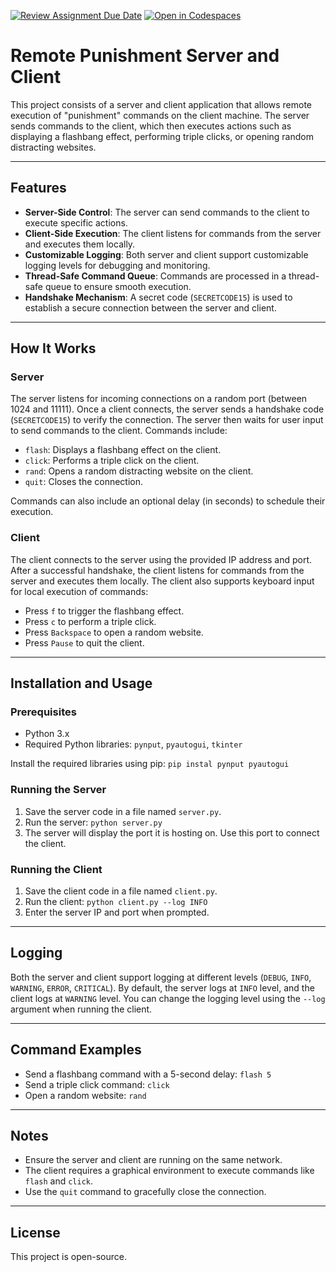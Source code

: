 [![Review Assignment Due Date](https://classroom.github.com/assets/deadline-readme-button-22041afd0340ce965d47ae6ef1cefeee28c7c493a6346c4f15d667ab976d596c.svg)](https://classroom.github.com/a/nSbtKKg7)
[![Open in Codespaces](https://classroom.github.com/assets/launch-codespace-2972f46106e565e64193e422d61a12cf1da4916b45550586e14ef0a7c637dd04.svg)](https://classroom.github.com/open-in-codespaces?assignment_repo_id=18269782)

# Remote Punishment Server and Client

This project consists of a server and client application that allows remote execution of "punishment" commands on the client machine. The server sends commands to the client, which then executes actions such as displaying a flashbang effect, performing triple clicks, or opening random distracting websites.

---

## Features

- **Server-Side Control**: The server can send commands to the client to execute specific actions.
- **Client-Side Execution**: The client listens for commands from the server and executes them locally.
- **Customizable Logging**: Both server and client support customizable logging levels for debugging and monitoring.
- **Thread-Safe Command Queue**: Commands are processed in a thread-safe queue to ensure smooth execution.
- **Handshake Mechanism**: A secret code (`SECRETCODE15`) is used to establish a secure connection between the server and client.

---

## How It Works

### Server
The server listens for incoming connections on a random port (between 1024 and 11111). Once a client connects, the server sends a handshake code (`SECRETCODE15`) to verify the connection. The server then waits for user input to send commands to the client. Commands include:
- `flash`: Displays a flashbang effect on the client.
- `click`: Performs a triple click on the client.
- `rand`: Opens a random distracting website on the client.
- `quit`: Closes the connection.

Commands can also include an optional delay (in seconds) to schedule their execution.

### Client
The client connects to the server using the provided IP address and port. After a successful handshake, the client listens for commands from the server and executes them locally. The client also supports keyboard input for local execution of commands:
- Press `f` to trigger the flashbang effect.
- Press `c` to perform a triple click.
- Press `Backspace` to open a random website.
- Press `Pause` to quit the client.

---

## Installation and Usage

### Prerequisites
- Python 3.x
- Required Python libraries: `pynput`, `pyautogui`, `tkinter`

Install the required libraries using pip:
``` pip instal pynput pyautogui ```


### Running the Server
1. Save the server code in a file named `server.py`.
2. Run the server:
```python server.py```
3. The server will display the port it is hosting on. Use this port to connect the client.

### Running the Client
1. Save the client code in a file named `client.py`.
2. Run the client:
```python client.py --log INFO```
3. Enter the server IP and port when prompted.

---

## Logging
Both the server and client support logging at different levels (`DEBUG`, `INFO`, `WARNING`, `ERROR`, `CRITICAL`). By default, the server logs at `INFO` level, and the client logs at `WARNING` level. You can change the logging level using the `--log` argument when running the client.

---

## Command Examples
- Send a flashbang command with a 5-second delay:
```flash 5```
- Send a triple click command:
```click```
- Open a random website:
```rand```


---

## Notes
- Ensure the server and client are running on the same network.
- The client requires a graphical environment to execute commands like `flash` and `click`.
- Use the `quit` command to gracefully close the connection.

---

## License
This project is open-source.

